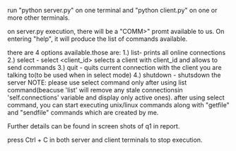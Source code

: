 run "python server.py" on one terminal and "python client.py" on one or more other terminals.

on server.py execution, there will be a "COMM>" promt available to us. 
On entering "help", it will produce the list of commands available.

there are 4 options available.those are:
1.) list- prints all online connections
2.) select - select <client_id> selects a client with client_id and allows to send commands
3.) quit - quits current connection with the client you are talking to(to be used when in select mode)
4.) shutdown - shutsdown the server
NOTE: please use select command only after using list command(beacuse 'list' will remove any stale connectionsin 'self.connections' variable and display only active ones).
after using select command, you can start executing unix/linux commands along with "getfile" and "sendfile" commands which are created by me.

Further details can be found in screen shots of q1 in report.

press Ctrl + C in both server and client terminals to stop execution.
